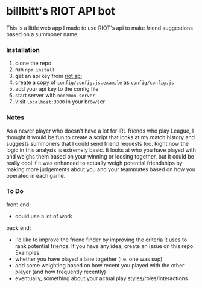 # billbitt's RIOT API bot  #

This is a little web app I made to use RIOT's api to make friend suggestions based on a summoner name.

### Installation ###

1. clone the repo
1. run `npm install`
1. get an api key from [riot api](https://developer.riotgames.com)
1. create a copy of `config/config.js.example` as `config/config.js`
1. add your api key to the config file
1. start server with `nodemon server`
1. visit `localhost:3000` in your browser

### Notes ###

As a newer player who doesn't have a lot for IRL friends who play League, I thought it would be fun to create a script that looks at my match history and suggests summoners that I could send friend requests too.  Right now the logic in this analysis is extremely basic.  It looks at who you have played with and weighs them based on your winning or loosing together, but it could be really cool if it was enhanced to actually weigh potential friendships by making more judgements about you and your teammates based on how you operated in each game.

### To Do ###
front end:
  - could use a lot of work

back end:
  - I'd like to improve the friend finder by improving the criteria it uses to rank potential friends.  If you have any idea, create an issue on this repo. Examples:
  - whether you have played a lane together (i.e. one was sup)
  - add some weighting based on how recent you played with the other player (and how frequently recently)
  - eventually, something about your actual play styles/roles/interactions

